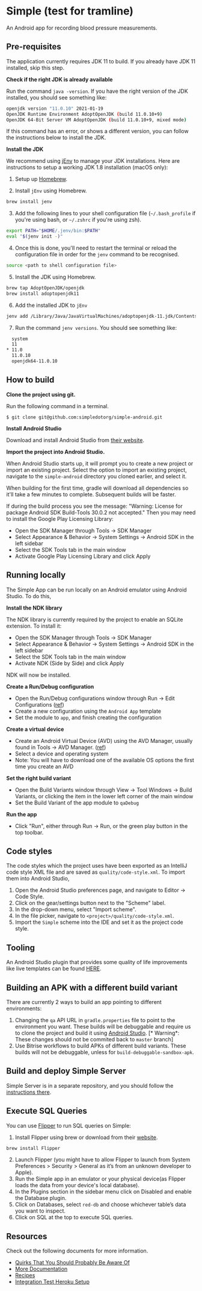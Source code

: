 # Simple (test for tramline) 

An Android app for recording blood pressure measurements.

## Pre-requisites

The application currently requires JDK 11 to build. If you already have JDK 11 installed, skip this step.

**Check if the right JDK is already available**

Run the command `java -version`. If you have the right version of the JDK installed, you should see something like:

```sh
openjdk version "11.0.10" 2021-01-19
OpenJDK Runtime Environment AdoptOpenJDK (build 11.0.10+9)
OpenJDK 64-Bit Server VM AdoptOpenJDK (build 11.0.10+9, mixed mode)
```

If this command has an error, or shows a different version, you can follow the instructions below to install the JDK.

**Install the JDK**

We recommend using [jEnv](https://www.jenv.be/) to manage your JDK installations. Here are instructions to setup a working JDK 1.8 installation (macOS
only):

1. Setup up [Homebrew](https://brew.sh/).

2. Install `jEnv` using Homebrew.

```sh
brew install jenv
```

3. Add the following lines to your shell configuration file (`~/.bash_profile` if you're using bash, or `~/.zshrc` if you're using zsh).

```sh
export PATH="$HOME/.jenv/bin:$PATH"
eval "$(jenv init -)"
```

4. Once this is done, you'll need to restart the terminal or reload the configuration file in order for the `jenv` command to be recognised.

```sh
source <path to shell configuration file>
```

5. Install the JDK using Homebrew.

```sh
brew tap AdoptOpenJDK/openjdk
brew install adoptopenjdk11
```

6. Add the installed JDK to `jEnv`

```sh
jenv add /Library/Java/JavaVirtualMachines/adoptopenjdk-11.jdk/Contents/Home
```

7. Run the command `jenv versions`. You should see something like:

```sh
  system
  11
* 11.0
  11.0.10
  openjdk64-11.0.10
```

## How to build

**Clone the project using git.**

Run the following command in a terminal.

 ```
 $ git clone git@github.com:simpledotorg/simple-android.git
 ```

**Install Android Studio**

Download and install Android Studio from [their website](https://developer.android.com/studio/).

**Import the project into Android Studio.**

When Android Studio starts up, it will prompt you to create a new project or import an existing project. Select the option to import an existing
project, navigate to the `simple-android` directory you cloned earlier, and select it.

When building for the first time, gradle will download all dependencies so it'll take a few minutes to complete. Subsequent builds will be faster.

If during the build process you see the message:
"Warning: License for package Android SDK Build-Tools 30.0.2 not accepted."
Then you may need to install the Google Play Licensing Library:

* Open the SDK Manager through Tools -> SDK Manager
* Select Appearance & Behavior -> System Settings -> Android SDK in the left sidebar
* Select the SDK Tools tab in the main window
* Activate Google Play Licensing Library and click Apply

## Running locally

The Simple App can be run locally on an Android emulator using Android Studio. To do this,

**Install the NDK library**

The NDK library is currently required by the project to enable an SQLite extension. To install it:

* Open the SDK Manager through Tools -> SDK Manager
* Select Appearance & Behavior -> System Settings -> Android SDK in the left sidebar
* Select the SDK Tools tab in the main window
* Activate NDK (Side by Side) and click Apply

NDK will now be installed.

**Create a Run/Debug configuration**

* Open the Run/Debug configurations window through Run -> Edit Configurations ([ref](https://developer.android.com/studio/run/rundebugconfig))
* Create a new configuration using the `Android App` template
* Set the module to `app`, and finish creating the configuration

**Create a virtual device**

* Create an Android Virtual Device (AVD) using the AVD Manager, usually found in Tools -> AVD
  Manager. ([ref](https://developer.android.com/studio/run/managing-avds))
* Select a device and operating system
* Note: You will have to download one of the available OS options the first time you create an AVD

**Set the right build variant**

* Open the Build Variants window through View -> Tool Windows -> Build Variants, or clicking the item in the lower left corner of the main window
* Set the Build Variant of the app module to `qaDebug`

**Run the app**

* Click "Run", either through Run -> Run, or the green play button in the top toolbar.

## Code styles

The code styles which the project uses have been exported as an IntelliJ code style XML file and are saved as
`quality/code-style.xml`. To import them into Android Studio,

1. Open the Android Studio preferences page, and navigate to Editor -> Code Style.
1. Click on the gear/settings button next to the "Scheme" label.
1. In the drop-down menu, select "Import scheme".
1. In the file picker, navigate to  `<project>/quality/code-style.xml`.
1. Import the `Simple` scheme into the IDE and set it as the project code style.

## Tooling

An Android Studio plugin that provides some quality of life improvements like live templates can be
found [HERE](https://github.com/simpledotorg/simple-android-idea-plugin).

## Building an APK with a different build variant

There are currently 2 ways to build an app pointing to different environments:

1. Changing the `qa` API URL in `gradle.properties` file to point to the environment you want. These builds will be debuggable and require us to clone
   the project and build it using [Android Studio](https://developer.android.com/studio). [*
   Warning*: These changes should not be commited back to `master` branch]
2. Use Bitrise workflows to build APKs of different build variants. These builds will not be debuggable, unless for `build-debuggable-sandbox-apk`.

## Build and deploy Simple Server

Simple Server is in a separate repository, and you should follow
the [instructions there](https://github.com/simpledotorg/simple-server/blob/master/README.md).

## Execute SQL Queries

You can use [Flipper](https://fbflipper.com/) to run SQL queries on Simple:

1. Install Flipper using brew or download from their [website](https://fbflipper.com/).

```sh 
brew install Flipper
```

2. Launch Flipper (you might have to allow Flipper to launch from System Preferences > Security > General as it’s from an unknown developer to Apple).
3. Run the Simple app in an emulator or your physical device(as Flipper loads the data from your device's local database).
4. In the Plugins section in the sidebar menu click on Disabled and enable the Database plugin.
5. Click on Databases, select `red-db` and choose whichever table’s data you want to inspect.
6. Click on SQL at the top to execute SQL queries.

## Resources

Check out the following documents for more information.

* [Quirks That You Should Probably Be Aware Of](doc/QUIRKS.md)
* [More Documentation](doc)
* [Recipes](doc/recipes.md)
* [Integration Test Heroku Setup](doc/integration-test-suite-setup.md)
